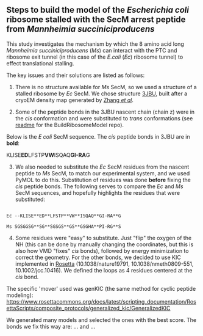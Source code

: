 ## Steps to build the model of the _Escherichia coli_ ribosome stalled with the SecM arrest peptide from _Mannheimia succiniciproducens_

This study investigates the mechanism by which the 8 amino acid long _Mannheimia succiniciproducens_ (_Ms_) can interact with the PTC and ribosome exit tunnel (in this case of the _E.coli_ (_Ec_) ribosome tunnel) to effect translational stalling. 

The key issues and their solutions are listed as follows: 

1. There is no structure available for _Ms_ SecM, so we used a structure of a stalled ribosome by _Ec_ SecM. We chose structure [3JBU](https://www.rcsb.org/structure/3JBU), built after a cryoEM density map generated by [Zhang _et al_](https://elifesciences.org/articles/09684).  

2. Some of the peptide bonds in the 3JBU nascent chain (chain z) were in the _cis_ conformation and were substituted to _trans_ conformations (see [readme](https://github.com/fatipardo/BuildRibosomeModel) for the BuildRibosomeModel repo).

Below is the _E coli_ SecM sequence. The _cis_ peptide bonds in 3JBU are in **bold**: 

KLISE**ED**LFSTP**VW**ISQAQ**GI-RA**G

3. We also needed to substitute the _Ec_ SecM residues from the nascent peptide to _Ms_ SecM, to match our experimental system, and we used PyMOL to do this. 
Substitution of residues was done **before** fixing the _cis_ peptide bonds. The following serves to compare  the _Ec_ and _Ms_ SecM sequences, and hopefully highlights the residues that were substituted: 

```

Ec --KLISE**ED**LFSTP**VW**ISQAQ**GI-RA**G

Ms SGSGGSG**SG**SGSGS**GS**GSGHA**PI-RG**S

```

4. Some residues were "easy" to substitute. 
Just "flip" the oxygen of the NH (this can be done by manually changing the coordinates, but this is also how VMD "fixes" _cis_ bonds), followed by energy minimization to correct the geometry. 
For the other bonds, we decided to use KIC implemented in [Rosetta](https://www.rosettacommons.org/software) (10.1038/nature19791, 10.1038/nmeth0809-551, 10.1002/jcc.10416). We defined the loops as 4 residues centered at the _cis_ bond. 

The specific 'mover' used was genKIC (the same method for cyclic peptide modeling):
https://www.rosettacommons.org/docs/latest/scripting_documentation/RosettaScripts/composite_protocols/generalized_kic/GeneralizedKIC


We generated many models and selected the ones with the best score. The bonds we fix this way are: ... and ... 

